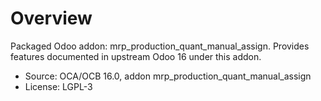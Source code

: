 # Overview

Packaged Odoo addon: mrp_production_quant_manual_assign. Provides features documented in upstream Odoo 16 under this addon.

- Source: OCA/OCB 16.0, addon mrp_production_quant_manual_assign
- License: LGPL-3

